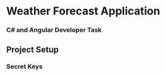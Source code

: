 # Weather Forecast Application
### C# and Angular Developer Task

## Project Setup

### Secret Keys



